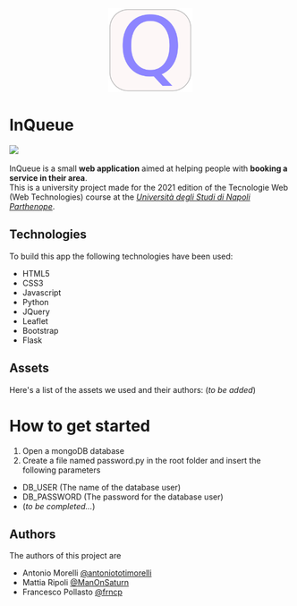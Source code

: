 <p align="center"><img src="logo.png" width="150" /></p>

# InQueue
![](https://img.shields.io/badge/license-Apache%202-blue)

InQueue is a small **web application** aimed at helping people with **booking a service in their area**.  
This is a university project made for the 2021 edition of the Tecnologie Web (Web Technologies) course at the [*Università degli Studi di Napoli Parthenope*](https://github.com/uniparthenope).

## Technologies
To build this app the following technologies have been used:
- HTML5
- CSS3
- Javascript
- Python
- JQuery
- Leaflet
- Bootstrap
- Flask

## Assets
Here's a list of the assets we used and their authors:
(*to be added*)
# How to get started
1) Open a mongoDB database
2) Create a file named password.py in the root folder and insert the following  parameters
- DB_USER (The name of the database user)
- DB_PASSWORD (The password for the database user)
- (*to be completed...*)
## Authors
The authors of this project are
- Antonio Morelli [@antoniototimorelli](https://github.com/antoniototimorelli)
- Mattia Ripoli [@ManOnSaturn](https://github.com/ManOnSaturn)
- Francesco Pollasto [@frncp](https://github.com/frncp)
